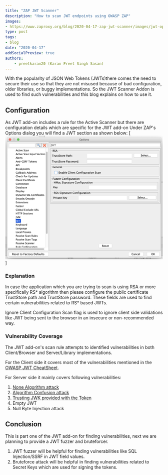 ```yaml
---
title: "ZAP JWT Scanner"
description: "How to scan JWT endpoints using OWASP ZAP"
images:
- https://www.zaproxy.org/blog/2020-04-17-zap-jwt-scanner/images/jwt-options-panel.png
type: post
tags:
- blog
date: "2020-04-17"
addSocialPreview: true
authors:
    - preetkaran20 (Karan Preet Singh Sasan)
---
```


With the popularity of JSON Web Tokens (JWTs)there comes the need to secure their use so that they are not misused because of bad configuration, older libraries, or buggy implementations. So the JWT Scanner Addon is used to find such vulnerabilities and this blog explains on how to use it.

## Configuration
As JWT add-on includes a rule for the Active Scanner but there are configuration details which are specific for the JWT add-on
Under ZAP's Options dialog you will find a JWT section as shown below:
[![JWT](./images/jwt-options-panel.png)]

### Explanation
In case the application which you are trying to scan is using RSA or more specifically RS* algorithm then please configure the public certificate TrustStore path and TrustStore password. These fields are used to find certain vulnerabilities related to RS* based JWTs.

Ignore Client Configuration Scan flag is used to ignore client side validations like JWT being sent to the browser in an insecure or non-recommended way.

### Vulnerability Coverage
The JWT add-on's scan rule attempts to identified vulnerabilities in both Client/Browser and Server/Library implementations.

For the Client side it covers most of the vulnerabilities mentioned in the [OWASP JWT CheatSheet](https://cheatsheetseries.owasp.org/cheatsheets/JSON_Web_Token_Cheat_Sheet_for_Java.html#token-storage-on-client-side).

For Server side it mainly covers following vulnerabilities:
1. [None Algorithm attack](https://auth0.com/blog/critical-vulnerabilities-in-json-web-token-libraries/#Meet-the--None--Algorithm)
2. [Algorithm Confusion attack](https://auth0.com/blog/critical-vulnerabilities-in-json-web-token-libraries/#RSA-or-HMAC-)
3. [Trusting JWK provided with the Token](https://nvd.nist.gov/vuln/detail/CVE-2018-0114)
4. Empty JWT
5. Null Byte Injection attack

## Conclusion
This is part one of the JWT add-on for finding vulnerabilities, next we are planning to provide a JWT fuzzer and bruteforcer.
1. JWT fuzzer will be helpful for finding vulnerabilities like SQL Injection/SSRF in JWT field values.
2. Bruteforce attack will be helpful in finding vulnerabilities related to Secret Keys which are used for signing the tokens.
